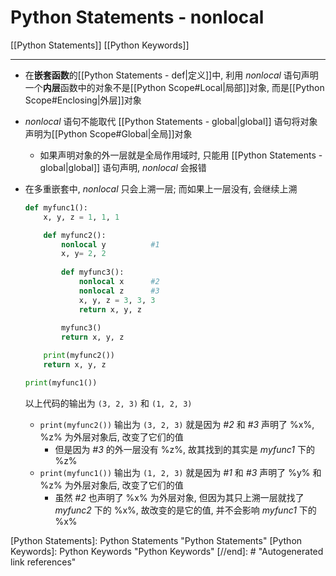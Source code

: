 # Python Statements - nonlocal

[[Python Statements]] [[Python Keywords]]

---

* 在**嵌套函数**的[[Python Statements - def|定义]]中, 利用 *nonlocal* 语句声明一个**内层**函数中的对象不是[[Python Scope#Local|局部]]对象, 而是[[Python Scope#Enclosing|外层]]对象
* *nonlocal* 语句不能取代 [[Python Statements - global|global]] 语句将对象声明为[[Python Scope#Global|全局]]对象
    * 如果声明对象的外一层就是全局作用域时, 只能用 [[Python Statements - global|global]] 语句声明, *nonlocal* 会报错
* 在多重嵌套中, *nonlocal* 只会上溯一层; 而如果上一层没有, 会继续上溯

    ```py
    def myfunc1():
        x, y, z = 1, 1, 1

        def myfunc2():
            nonlocal y          #1
            x, y= 2, 2
            
            def myfunc3():
                nonlocal x      #2
                nonlocal z      #3
                x, y, z = 3, 3, 3
                return x, y, z
            
            myfunc3()
            return x, y, z

        print(myfunc2())
        return x, y, z

    print(myfunc1())
    ```

    以上代码的输出为 `(3, 2, 3)` 和 `(1, 2, 3)`
    * `print(myfunc2())` 输出为 `(3, 2, 3)` 就是因为 *#2* 和 *#3* 声明了 %x%, %z% 为外层对象后, 改变了它们的值
        * 但是因为 *#3* 的外一层没有 %z%, 故其找到的其实是 *myfunc1* 下的 %z%
    * `print(myfunc1())` 输出为 `(1, 2, 3)` 就是因为 *#1* 和 *#3* 声明了 %y% 和 %z% 为外层对象后, 改变了它们的值
        * 虽然 *#2* 也声明了 %x% 为外层对象, 但因为其只上溯一层就找了 *myfunc2* 下的 %x%, 故改变的是它的值, 并不会影响 *myfunc1* 下的 %x%

[//begin]: # "Autogenerated link references for markdown compatibility"
[Python Statements]: Python Statements "Python Statements"
[Python Keywords]: Python Keywords "Python Keywords"
[//end]: # "Autogenerated link references"